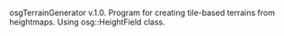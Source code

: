 osgTerrainGenerator v.1.0.
Program for creating tile-based terrains from heightmaps. Using osg::HeightField class.
